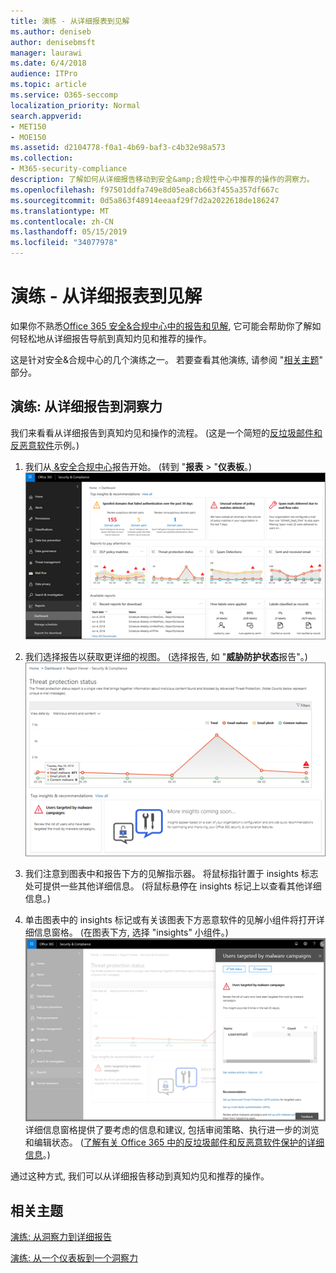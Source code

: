 ```yaml
---
title: 演练 - 从详细报表到见解
ms.author: deniseb
author: denisebmsft
manager: laurawi
ms.date: 6/4/2018
audience: ITPro
ms.topic: article
ms.service: O365-seccomp
localization_priority: Normal
search.appverid:
- MET150
- MOE150
ms.assetid: d2104778-f0a1-4b69-baf3-c4b32e98a573
ms.collection:
- M365-security-compliance
description: 了解如何从详细报告移动到安全&amp;合规性中心中推荐的操作的洞察力。
ms.openlocfilehash: f97501ddfa749e8d05ea8cb663f455a357df667c
ms.sourcegitcommit: 0d5a863f48914eeaaf29f7d2a2022618de186247
ms.translationtype: MT
ms.contentlocale: zh-CN
ms.lasthandoff: 05/15/2019
ms.locfileid: "34077978"
---
```

# <a name="walkthrough---from-a-detailed-report-to-an-insight"></a>演练 - 从详细报表到见解

如果你不熟悉[Office 365 安全&amp;合规中心中的报告和见解](reports-and-insights-in-security-and-compliance.md), 它可能会帮助你了解如何轻松地从详细报告导航到真知灼见和推荐的操作。 
  
这是针对安全&amp;合规中心的几个演练之一。 若要查看其他演练, 请参阅 "[相关主题](#related-topics)" 部分。 
  
## <a name="walkthrough-from-a-detailed-report-to-an-insight"></a>演练: 从详细报告到洞察力

我们来看看从详细报告到真知灼见和操作的流程。 (这是一个简短的[反垃圾邮件和反恶意软件](anti-spam-and-anti-malware-protection.md)示例。) 
  
1. 我们从[ &amp;安全合规中心](https://protection.office.com)报告开始。 (转到 "**报表** \> "**仪表板**。) <br/>![在安全&amp;合规性中心中, 转到\> "报告" 仪表板](media/68f3bb7c-b4f7-4cca-904b-478643a93c94.png)
  
2. 我们选择报告以获取更详细的视图。 (选择报告, 如 "**威胁防护状态**报告"。)<br/>![显示见解的威胁防护状态报告](media/f47d7dbd-816a-47ba-b8db-53919fbed192.png)
  
3. 我们注意到图表中和报告下方的见解指示器。 将鼠标指针置于 insights 标志处可提供一些其他详细信息。 (将鼠标悬停在 insights 标记上以查看其他详细信息。)
    
4. 单击图表中的 insights 标记或有关该图表下方恶意软件的见解小组件将打开详细信息窗格。 (在图表下方, 选择 "insights" 小组件。)<br/>![有关恶意软件的见解的详细信息](media/2c8bccc5-ca4e-4bb9-ad4c-55fcee0535b7.png)<br/>详细信息窗格提供了要考虑的信息和建议, 包括审阅策略、执行进一步的浏览和编辑状态。 ([了解有关 Office 365 中的反垃圾邮件和反恶意软件保护的详细信息](anti-spam-and-anti-malware-protection.md)。)
    
通过这种方式, 我们可以从详细报告移动到真知灼见和推荐的操作。 
  
## <a name="related-topics"></a>相关主题

[演练: 从洞察力到详细报告](from-an-insight-to-a-detailed-report.md)
  
[演练: 从一个仪表板到一个洞察力](from-a-dashboard-to-an-insight.md)
  

